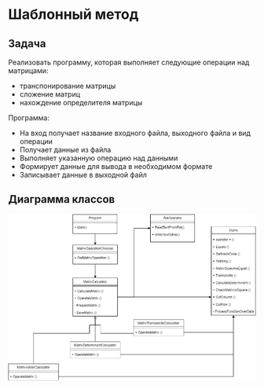# Шаблонный метод

## Задача

Реализовать программу, которая выполняет следующие операции над матрицами:
 * транспонирование матрицы
 * сложение матриц
 * нахождение определителя матрицы
 
 Программа:
* На вход получает название входного файла, выходного файла и вид операции
* Получает данные из файла
* Выполняет указанную операцию над данными
* Формирует данные для вывода в необходимом формате
* Записывает данные в выходной файл

## Диаграмма классов

![Диаграмма классов](https://raw.githubusercontent.com/TimeToRave/TemplatePattern/main/ClassDiagram.png)
